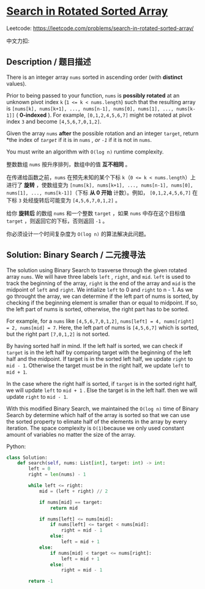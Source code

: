 # [Search in Rotated Sorted Array](https://leetcode.com/problems/search-in-rotated-sorted-array/)

Leetcode: https://leetcode.com/problems/search-in-rotated-sorted-array/

中文力扣: 

## Description / 题目描述

There is an integer array `nums` sorted in ascending order (with **distinct** values).

Prior to being passed to your function, `nums` is **possibly rotated** at an unknown pivot index `k` (`1 <= k < nums.length`) such that the resulting array is `[nums[k], nums[k+1], ..., nums[n-1], nums[0], nums[1], ..., nums[k-1]]` ( **0-indexed** ). For example, `[0,1,2,4,5,6,7]` might be rotated at pivot index `3` and become `[4,5,6,7,0,1,2]`.

Given the array `nums` **after** the possible rotation and an integer `target`, return *the index of *`target`* if it is in `nums` *, or  `-1`* if it is not in `nums`.

You must write an algorithm with `O(log n)` runtime complexity.

整数数组 `nums` 按升序排列，数组中的值 **互不相同** 。

在传递给函数之前，`nums` 在预先未知的某个下标 `k`（`0 <= k < nums.length`）上进行了  **旋转** ，使数组变为 `[nums[k], nums[k+1], ..., nums[n-1], nums[0], nums[1], ..., nums[k-1]]`（下标 **从 0 开始** 计数）。例如， `[0,1,2,4,5,6,7]` 在下标 `3` 处经旋转后可能变为 `[4,5,6,7,0,1,2]` 。

给你 **旋转后** 的数组 `nums` 和一个整数 `target` ，如果 `nums` 中存在这个目标值 `target` ，则返回它的下标，否则返回 `-1` 。

你必须设计一个时间复杂度为 `O(log n)` 的算法解决此问题。

## **Solution: Binary Search / 二元搜寻法**

The solution using Binary Search to trasverse through the given rotated array `nums`. We will have three labels `left` , `right`, and `mid`. `left` is used to track the beginning of the array, `right` is the end of the array and `mid` is the midpoint of `left` and `right`. We intialize `left` to 0 and `right` to n - 1. As we go throught the array, we can determine if the left part of nums is sorted, by checking if the beginning element is smaller than or equal to midpoint. If so, the left part of nums is sorted, otherwise, the right part has to be sorted.

For example, for a `nums` like `[4,5,6,7,0,1,2]`, `nums[left] = 4, nums[right] = 2, nums[mid] = 7`. Here, the left part of nums is `[4,5,6,7]` which is sorted, but the right part `[7,0,1,2]` is not sorted.

By having sorted half in mind. If the left half is sorted, we can check if `target` is in the left half by comparing target with the beginning of the left half and the midpoint. If target is in the sorted left half, we update `right` to `mid - 1`. Otherwise the target must be in the right half, we update `left` to `mid + 1`.

In the case where the right half is sorted, if `target` is in the sorted right half, we will update `left` to `mid + 1` . Else the target is in the left half. then we will update `right` to `mid - 1`.

With this modified Binary Search, we maintained the `O(log n)` time of Binary Search by determine which half of the array is sorted so that we can use the sorted property to elimate half of the elements in the array by every iteration. The space complexity is `O(1)`because we only used constant amount of variables no matter the size of the array.

Python:

```python
class Solution:
    def search(self, nums: List[int], target: int) -> int:
        left = 0
        right = len(nums) - 1

        while left <= right:
            mid = (left + right) // 2

            if nums[mid] == target:
                return mid

            if nums[left] <= nums[mid]:
                if nums[left] <= target < nums[mid]:
                    right = mid - 1
                else:
                    left = mid + 1
            else:
                if nums[mid] < target <= nums[right]:
                    left = mid + 1
                else:
                    right = mid - 1

        return -1
```
